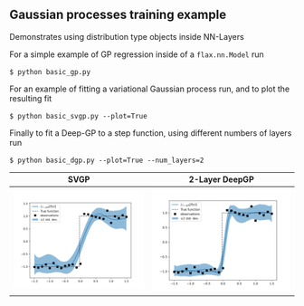 ## Gaussian processes training example

Demonstrates using distribution type objects inside NN-Layers

For a simple example of GP regression
inside of a `flax.nn.Model` run

```shell script
$ python basic_gp.py
```

For an example of fitting a variational Gaussian
process run, and to plot the resulting fit

```shell script
$ python basic_svgp.py --plot=True
```

Finally to fit a Deep-GP to a step function, using 
different numbers of layers run

```shell script
$ python basic_dgp.py --plot=True --num_layers=2
```

SVGP      | 2-Layer DeepGP
:--------:|:----------------:
![](./imgs/1layer_deepgp.png) |  ![](./imgs/2layer_deepgp.png)